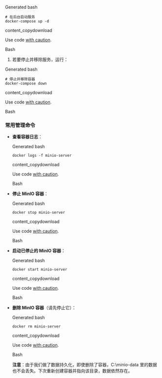 Generated bash

```
# 在后台启动服务
docker-compose up -d
```



content_copydownload

Use code [with caution](https://support.google.com/legal/answer/13505487).



Bash



1. 若要停止并移除服务，运行：

Generated bash

```
# 停止并移除容器
docker-compose down
```



content_copydownload

Use code [with caution](https://support.google.com/legal/answer/13505487).



Bash



### 常用管理命令

- **查看容器日志**：

  Generated bash

  ```
  docker logs -f minio-server
  ```

  

  content_copydownload

  Use code [with caution](https://support.google.com/legal/answer/13505487).

  

  Bash

  

- **停止 MinIO 容器**：

  Generated bash

  ```
  docker stop minio-server
  ```

  

  content_copydownload

  Use code [with caution](https://support.google.com/legal/answer/13505487).

  

  Bash

  

- **启动已停止的 MinIO 容器**：

  Generated bash

  ```
  docker start minio-server
  ```

  

  content_copydownload

  Use code [with caution](https://support.google.com/legal/answer/13505487).

  

  Bash

  

- **删除 MinIO 容器**（请先停止它）：

  Generated bash

  ```
  docker rm minio-server
  ```

  

  content_copydownload

  Use code [with caution](https://support.google.com/legal/answer/13505487).

  

  Bash

  

  **注意**：由于我们做了数据持久化，即使删除了容器，C:\minio-data 里的数据也不会丢失。下次重新创建容器并指向该目录，数据依然存在。